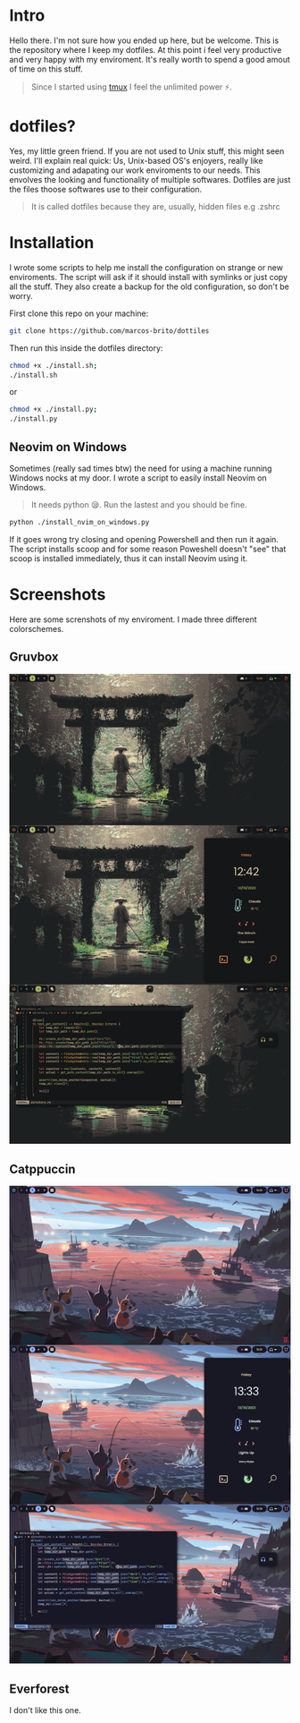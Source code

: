 # Intro

Hello there. I'm not sure how you ended up here,
but be welcome. This is the repository where I keep my dotfiles. At this
point i feel very productive and very happy with my enviroment. It's really
worth to spend a good amout of time on this stuff.

> Since I started using [tmux](https://github.com/tmux/tmux) I feel the unlimited power ⚡.

# dotfiles?

Yes, my little green friend. If you are not used to Unix stuff, this might seen weird. I'll explain real quick:
Us, Unix-based OS's enjoyers, really like customizing and adapating our work enviroments to our needs.
This envolves the looking and functionality of multiple softwares. Dotfiles are just
the files thoose softwares use to their configuration.

> It is called dotfiles because they are, usually, hidden files e.g .zshrc

# Installation

I wrote some scripts to help me install the configuration on strange or new enviroments.
The script will ask if it should install with symlinks or just copy all the stuff. They also
create a backup for the old configuration, so don't be worry.

First clone this repo on your machine:

```bash
git clone https://github.com/marcos-brito/dottiles
```

Then run this inside the dotfiles directory:

```bash
chmod +x ./install.sh;
./install.sh
```

or

```bash
chmod +x ./install.py;
./install.py
```

## Neovim on Windows

Sometimes (really sad times btw) the need for using a machine running Windows nocks at my door. I
wrote a script to easily install Neovim on Windows.

> It needs python 😪. Run the lastest and you should be fine.

```bash
python ./install_nvim_on_windows.py
```

If it goes wrong try closing and opening Powershell and then run it again. The script installs scoop and for some reason
Poweshell doesn't "see" that scoop is installed immediately, thus it can install Neovim using it.

# Screenshots

Here are some screnshots of my enviroment. I made three different colorschemes.

## Gruvbox

![Gruvbox theme](./screenshot.png)

## Catppuccin

![Cattppuccin theme](./screenshot2.png)

## Everforest

I don't like this one.
